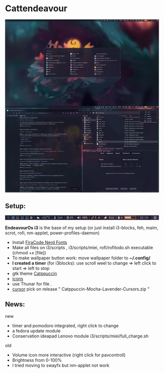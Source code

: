 # Cattendeavour
![Desktop](combined.png)
## Setup:
![Desktop](bar.png)

**EndeavourOs i3** is the base of my setup (or just install i3-blocks, feh, maim, scrot, rofi, nm-applet, power-profiles-daemon)
* Install [FiraCode Nerd Fonts](https://www.nerdfonts.com/font-downloads)
* Make all files on i3/scripts , i3/scripts/miei, rofi/rofitodo.sh executable (chmod +x [file])
* To make wallpaper button work: move wallpaper folder to **~/.config/**
* **I created a timer** (for i3blocks): use scroll weel to change => left click to start => left to stop
* gtk theme [Catppuccin](https://aur.archlinux.org/packages/catppuccin-gtk-theme-mocha)
* [icons](https://github.com/ljmill/catppuccin-icons)
* use Thunar for file . 
* [cursor](https://github.com/catppuccin/cursors) pick on release  " Catppuccin-Mocha-Lavender-Cursors.zip " 
## News:
new

* timer and pomodoro integrated, right click to change
* a fedora update module
* Conservation ideapad Lenovo module i3/scripts/miei/full_charge.sh

old

* Volume icon more interactive (right click for pavcontroll)
* Brightness from 0-100%
* I tried moving to swayfx but nm-applet not work
